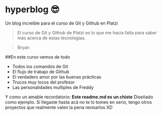 # hyperblog 😎
Un blog increíble para el curso de Git y Github en Platzi
>El curso de Git y Github de Platzi es lo que me hacia falta para saber más acerca de estas tecnologías.

> Bryan

##En este curso vemos de todo
* Todos los comandos de Git
* El flujo de trabajo de Github 
* El verdadero amor por las buenas prácticas
* Trucos muy locos del profesor
* Las personalidades multiples de Freddy

Y como un amable recordatorio: **Este readme.md es un chiste** Diseñado como ejemplo. Si llegaste hasta acá no te lo tomes en serio, tengo otros proyectos que realmente valen la pena revisarlos XD